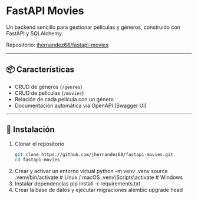 # FastAPI Movies

Un backend sencillo para gestionar películas y géneros, construido con FastAPI y SQLAlchemy.

Repositorio: [jhernandez68/fastapi-movies](https://github.com/jhernandez68/fastapi-movies)

---

## 📦 Características

- CRUD de géneros (`/genres`)
- CRUD de películas (`/movies`)
- Relación de cada película con un género
- Documentación automática via OpenAPI (Swagger UI)

---

## 🚀 Instalación

1. Clonar el repositorio  
   ```bash
   git clone https://github.com/jhernandez68/fastapi-movies.git
   cd fastapi-movies
2. Crear y activar un entorno virtual
  python -m venv .venv
  source .venv/bin/activate   # Linux / macOS
  .venv\Scripts\activate      # Windows
3. Instalar dependencias
    pip install -r requirements.txt
4. Crear la base de datos y ejecutar migraciones
    alembic upgrade head
